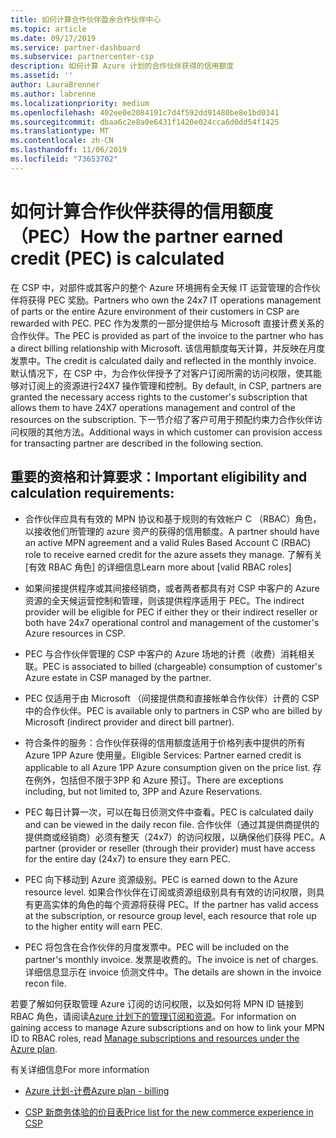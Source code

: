 ```yaml
---
title: 如何计算合作伙伴盈余合作伙伴中心
ms.topic: article
ms.date: 09/17/2019
ms.service: partner-dashboard
ms.subservice: partnercenter-csp
description: 如何计算 Azure 计划的合作伙伴获得的信用额度
ms.assetid: ''
author: LauraBrenner
ms.author: labrenne
ms.localizationpriority: medium
ms.openlocfilehash: 402ee0e2084191c7d4f592dd91480be8e1bd0341
ms.sourcegitcommit: dbaa6c2e8a0e6431f1420e024cca6d0dd54f1425
ms.translationtype: MT
ms.contentlocale: zh-CN
ms.lasthandoff: 11/06/2019
ms.locfileid: "73653702"
---
```

# <a name="how-the-partner-earned-credit-pec-is-calculated"></a><span data-ttu-id="82cad-103">如何计算合作伙伴获得的信用额度（PEC）</span><span class="sxs-lookup"><span data-stu-id="82cad-103">How the partner earned credit (PEC) is calculated</span></span>


<span data-ttu-id="82cad-104">在 CSP 中，对部件或其客户的整个 Azure 环境拥有全天候 IT 运营管理的合作伙伴将获得 PEC 奖励。</span><span class="sxs-lookup"><span data-stu-id="82cad-104">Partners who own the 24x7 IT operations management of parts or the entire Azure environment of their customers in CSP are rewarded with PEC.</span></span> <span data-ttu-id="82cad-105">PEC 作为发票的一部分提供给与 Microsoft 直接计费关系的合作伙伴。</span><span class="sxs-lookup"><span data-stu-id="82cad-105">The PEC is provided as part of the invoice to the partner who has a direct billing relationship with Microsoft.</span></span> <span data-ttu-id="82cad-106">该信用额度每天计算，并反映在月度发票中。</span><span class="sxs-lookup"><span data-stu-id="82cad-106">The credit is calculated daily and reflected in the monthly invoice.</span></span> <span data-ttu-id="82cad-107">默认情况下，在 CSP 中，为合作伙伴授予了对客户订阅所需的访问权限，使其能够对订阅上的资源进行24X7 操作管理和控制。</span><span class="sxs-lookup"><span data-stu-id="82cad-107">By default, in CSP, partners are granted the necessary access rights to the customer's subscription that allows them to have 24X7 operations management and control of the resources on the subscription.</span></span> <span data-ttu-id="82cad-108">下一节介绍了客户可用于预配约束力合作伙伴访问权限的其他方法。</span><span class="sxs-lookup"><span data-stu-id="82cad-108">Additional ways in which customer can provision access for transacting partner are described in the following section.</span></span>   


## <a name="important-eligibility-and-calculation-requirements"></a><span data-ttu-id="82cad-109">重要的资格和计算要求：</span><span class="sxs-lookup"><span data-stu-id="82cad-109">Important eligibility and calculation requirements:</span></span>

- <span data-ttu-id="82cad-110">合作伙伴应具有有效的 MPN 协议和基于规则的有效帐户 C （RBAC）角色，以接收他们所管理的 azure 资产的获得的信用额度。</span><span class="sxs-lookup"><span data-stu-id="82cad-110">A partner should have an active MPN agreement and a valid Rules Based Account C (RBAC) role to receive earned credit for the azure assets they manage.</span></span> <span data-ttu-id="82cad-111">了解有关 [有效 RBAC 角色] 的详细信息</span><span class="sxs-lookup"><span data-stu-id="82cad-111">Learn more about [valid RBAC roles]</span></span>

- <span data-ttu-id="82cad-112">如果间接提供程序或其间接经销商，或者两者都具有对 CSP 中客户的 Azure 资源的全天候运营控制和管理，则该提供程序适用于 PEC。</span><span class="sxs-lookup"><span data-stu-id="82cad-112">The indirect provider will be eligible for PEC if either they or their indirect reseller or both have 24x7 operational control and management of the customer's Azure resources in CSP.</span></span>

- <span data-ttu-id="82cad-113">PEC 与合作伙伴管理的 CSP 中客户的 Azure 场地的计费（收费）消耗相关联。</span><span class="sxs-lookup"><span data-stu-id="82cad-113">PEC is associated to billed (chargeable) consumption of customer's Azure estate in CSP managed by the partner.</span></span> 

- <span data-ttu-id="82cad-114">PEC 仅适用于由 Microsoft （间接提供商和直接帐单合作伙伴）计费的 CSP 中的合作伙伴。</span><span class="sxs-lookup"><span data-stu-id="82cad-114">PEC is available only to partners in CSP who are billed by Microsoft (indirect provider and direct bill partner).</span></span>

- <span data-ttu-id="82cad-115">符合条件的服务：合作伙伴获得的信用额度适用于价格列表中提供的所有 Azure 1PP Azure 使用量。</span><span class="sxs-lookup"><span data-stu-id="82cad-115">Eligible Services: Partner earned credit is applicable to all Azure 1PP Azure consumption given on the price list.</span></span> <span data-ttu-id="82cad-116">存在例外，包括但不限于3PP 和 Azure 预订。</span><span class="sxs-lookup"><span data-stu-id="82cad-116">There are exceptions including, but not limited to, 3PP and Azure Reservations.</span></span>

- <span data-ttu-id="82cad-117">PEC 每日计算一次，可以在每日侦测文件中查看。</span><span class="sxs-lookup"><span data-stu-id="82cad-117">PEC is calculated daily and can be viewed in the daily recon file.</span></span> <span data-ttu-id="82cad-118">合作伙伴（通过其提供商提供的提供商或经销商）必须有整天（24x7）的访问权限，以确保他们获得 PEC。</span><span class="sxs-lookup"><span data-stu-id="82cad-118">A partner (provider or reseller (through their provider) must have access for the entire day (24x7) to ensure they earn PEC.</span></span>

- <span data-ttu-id="82cad-119">PEC 向下移动到 Azure 资源级别。</span><span class="sxs-lookup"><span data-stu-id="82cad-119">PEC is earned down to the Azure resource level.</span></span> <span data-ttu-id="82cad-120">如果合作伙伴在订阅或资源组级别具有有效的访问权限，则具有更高实体的角色的每个资源将获得 PEC。</span><span class="sxs-lookup"><span data-stu-id="82cad-120">If the partner has valid access at the subscription, or resource group level, each resource that role up to the higher entity will earn PEC.</span></span> 

- <span data-ttu-id="82cad-121">PEC 将包含在合作伙伴的月度发票中。</span><span class="sxs-lookup"><span data-stu-id="82cad-121">PEC will be included on the partner's monthly invoice.</span></span> <span data-ttu-id="82cad-122">发票是收费的。</span><span class="sxs-lookup"><span data-stu-id="82cad-122">The invoice is net of charges.</span></span> <span data-ttu-id="82cad-123">详细信息显示在 invoice 侦测文件中。</span><span class="sxs-lookup"><span data-stu-id="82cad-123">The details are shown in the invoice recon file.</span></span>

<span data-ttu-id="82cad-124">若要了解如何获取管理 Azure 订阅的访问权限，以及如何将 MPN ID 链接到 RBAC 角色，请阅读[Azure 计划下的管理订阅和资源](azure-plan-manage.md)。</span><span class="sxs-lookup"><span data-stu-id="82cad-124">For information on gaining access to manage Azure subscriptions and on how to link your MPN ID to RBAC roles, read [Manage subscriptions and resources under the Azure plan](azure-plan-manage.md).</span></span>

<span data-ttu-id="82cad-125">有关详细信息</span><span class="sxs-lookup"><span data-stu-id="82cad-125">For more information</span></span>

- [<span data-ttu-id="82cad-126">Azure 计划-计费</span><span class="sxs-lookup"><span data-stu-id="82cad-126">Azure plan - billing</span></span>](azure-plan-billing.md)

- [<span data-ttu-id="82cad-127">CSP 新商务体验的价目表</span><span class="sxs-lookup"><span data-stu-id="82cad-127">Price list for the new commerce experience in CSP </span></span>](azure-plan-price-list.md)